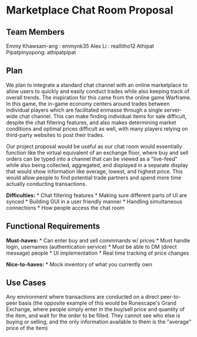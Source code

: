 # Marketplace Chat Room Proposal

## Team Members

Emmy Khawsam-ang : emmynk35
Alex Li : reallitho12
Athipat Pipatpinyopong: athipatpipat

## Plan

We plan to integrate a standard chat channel with an online marketplace to allow users to quickly and easily conduct trades while also keeping track of overall trends. The inspiration for this came from the online game Warframe. In this game, the in-game economy centers around trades between individual players which are facilitated enmasse through a single server-wide chat channel. This can make finding individual items for sale difficult, despite the chat filtering features, and also makes determining market conditions and optimal prices difficult as well, with many players relying on third-party websites to post their trades.

Our project proposal would be useful as our chat room would essentially function like the virtual equivalent of an exchange floor, where buy and sell orders can be typed into a channel that can be viewed as a "live-feed" while also being collected, aggregated, and displayed in a separate display that would show information like average, lowest, and highest price. This would allow people to find potential trade partners and spend more time actually conducting transactions.

**Difficulties:**
	* Chat filtering features
	* Making sure different parts of UI are synced
	* Building GUI in a user friendly manner
	* Handling simultaneous connections
	* How people access the chat room

## Functional Requirements

**Must-haves:**
	* Can enter buy and sell commmands w/ prices
	* Must handle login, usernames (authentication service)
	* Must be able to DM (direct message) people
	* UI implementation
	* Real time tracking of price changes

**Nice-to-haves:**
	* Mock inventory of what you currently own

## Use Cases

Any environment where transactions are conducted on a direct peer-to-peer basis (the opposite example of this would be Runescape's Grand Exchange, where people simply enter in the buy/sell price and quantity of the item, and wait for the order to be filled. They cannot see who else is buying or selling, and the only information available to them is the "average" price of the item)
